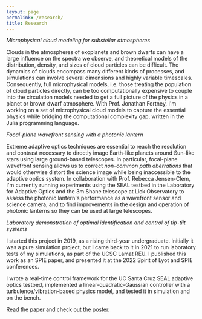 ```yaml
---
layout: page
permalink: /research/
title: Research
---
```


*Microphysical cloud modeling for substellar atmospheres*

Clouds in the atmospheres of exoplanets and brown dwarfs can have a large influence on the spectra we observe, and theoretical models of the distribution, density, and sizes of cloud particles can be difficult. The dynamics of clouds encompass many different kinds of processes, and simulations can involve several dimensions and highly variable timescales. Consequently, full microphysical models, i.e. those treating the population of cloud particles directly, can be too computationally expensive to couple into the circulation models needed to get a full picture of the physics in a planet or brown dwarf atmosphere. With Prof. Jonathan Fortney, I'm working on a set of microphysical cloud models to capture the essential physics while bridging the computational complexity gap, written in the Julia programming language.

*Focal-plane wavefront sensing with a photonic lantern*

Extreme adaptive optics techniques are essential to reach the resolution and contrast necessary to directly image Earth-like planets around Sun-like stars using large ground-based telescopes. In particular, focal-plane wavefront sensing allows us to correct _non-common path aberrations_ that would otherwise distort the science image while being inaccessible to the adaptive optics system. In collaboration with Prof. Rebecca Jensen-Clem, I'm currently running experiments using the SEAL testbed in the Laboratory for Adaptive Optics and the 3m Shane telescope at Lick Observatory to assess the photonic lantern's performance as a wavefront sensor and science camera, and to find improvements in the design and operation of photonic lanterns so they can be used at large telescopes.

*Laboratory demonstration of optimal identification and control of tip-tilt systems*

I started this project in 2019, as a rising third-year undergraduate. Initially it was a pure simulation project, but I came back to it in 2021 to run laboratory tests of my simulations, as part of the UCSC Lamat REU. I published this work as an SPIE paper, and presented it at the 2022 Spirit of Lyot and SPIE conferences.

I wrote a real-time control framework for the UC Santa Cruz SEAL adaptive optics testbed, implemented a linear-quadratic-Gaussian controller with a turbulence/vibration-based physics model, and tested it in simulation and on the bench.

Read the [paper](https://arxiv.org/abs/2209.14424) and check out the [poster](../posters/sealrtc_poster.pdf).

